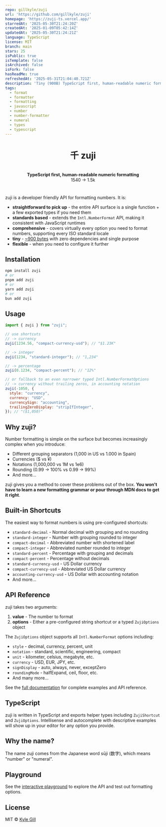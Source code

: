 ```yaml
---
repo: gillkyle/zuji
url: 'https://github.com/gillkyle/zuji'
homepage: 'https://zuji-ts.vercel.app/'
starredAt: '2025-05-30T21:24:20Z'
createdAt: '2025-01-09T05:42:14Z'
updatedAt: '2025-05-30T21:24:21Z'
language: TypeScript
license: MIT
branch: main
stars: 25
isPublic: true
isTemplate: false
isArchived: false
isFork: false
hasReadMe: true
refreshedAt: '2025-05-31T21:04:40.721Z'
description: 'Tiny (900B) TypeScript first, human-readable numeric formatting'
tags:
  - format
  - formatter
  - formatting
  - javascript
  - number
  - number-formatter
  - numeral
  - types
  - typescript
---
```


<div align="center">
  <h1>千 zuji</h1>
  <br/>
  <div><strong>TypeScript first, human-readable numeric formatting</strong></div>
  <span>1540 → 1.5k</span>
  <h1></h1>
</div>

zuji is a developer friendly API for formatting numbers. It is:

- **straightforward to pick up** - the entire API surface is a single function + a few exported types if you need them
- **standards based** - extends the `Intl.NumberFormat` API, making it consistent with JavaScript runtimes
- **comprehensive** - covers virtually every option you need to format numbers, supporting every ISO standard locale
- **tiny** - [~900 bytes](https://bundlephobia.com/package/zuji@1.0.8) with zero dependencies and single purpose
- **flexible** - when you need to configure it further

## Installation

```bash
npm install zuji
# or
pnpm add zuji
# or
yarn add zuji
# or
bun add zuji
```

## Usage

```js
import { zuji } from "zuji";

// use shortcuts
// -> currency
zuji(1234.56, "compact-currency-usd"); // "$1.23K"

// -> integer
zuji(1234, "standard-integer"); // "1,234"

// -> percentage
zuji(0.1234, "compact-percent"); // "12%"

// or fallback to an even narrower typed Intl.NumberFormatOptions
// -> currency without trailing zeros, in accounting notation
zuji(-1050, {
  style: "currency",
  currency: "USD",
  currencySign: "accounting",
  trailingZeroDisplay: "stripIfInteger",
}); // "($1,050)"
```

## Why zuji?

Number formatting is simple on the surface but becomes increasingly complex when you introduce:

- Different grouping separators (1,000 in US vs 1.000 in Spain)
- Currencies ($ vs ¥)
- Notations (1,000,000 vs 1M vs 1e6)
- Rounding (0.99 -> 100% vs 0.99 -> 99%)
- And more...

zuji gives you a method to cover these problems out of the box. **You won't have to learn a new formatting grammar or pour through MDN docs to get it right**.

## Built-in Shortcuts

The easiest way to format numbers is using pre-configured shortcuts:

- `standard-decimal` - Normal decimal with grouping and no rounding
- `standard-integer` - Number with grouping rounded to integer
- `compact-decimal` - Abbreviated number with shortened label
- `compact-integer` - Abbreviated number rounded to integer
- `standard-percent` - Percentage with grouping and decimals
- `compact-percent` - Percentage without decimals
- `standard-currency-usd` - US Dollar currency
- `compact-currency-usd` - Abbreviated US Dollar currency
- `accounting-currency-usd` - US Dollar with accounting notation
- And more...

## API Reference

zuji takes two arguments:

1. **value** - The number to format
2. **options** - Either a pre-configured string shortcut or a typed `ZujiOptions` object

The `ZujiOptions` object supports all `Intl.NumberFormat` options including:

- `style` - decimal, currency, percent, unit
- `notation` - standard, scientific, engineering, compact
- `unit` - kilometer, celsius, megabyte, etc.
- `currency` - USD, EUR, JPY, etc.
- `signDisplay` - auto, always, never, exceptZero
- `roundingMode` - halfExpand, ceil, floor, etc.
- And many more...

See the [full documentation](https://zuji-ts.vercel.app) for complete examples and API reference.

## TypeScript

zuji is written in TypeScript and exports helper types including `ZujiShortcut` and `ZujiOptions`. Intellisense and autocomplete with descriptive examples will show up in your editor for any option you provide.

## Why the name?

The name zuji comes from the Japanese word sūji (数字), which means "number" or "numeral".

## Playground

See the [interactive playground](https://zuji-ts.vercel.app/#playground) to explore the API and test out formatting options.

## License

MIT © [Kyle Gill](https://github.com/gillkyle)

